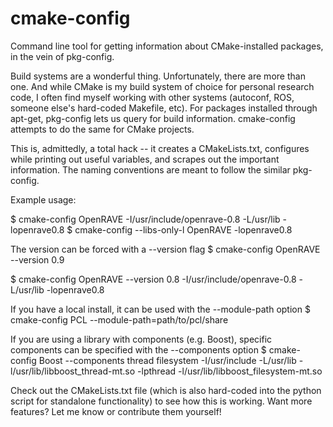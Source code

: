cmake-config
============

Command line tool for getting information about CMake-installed packages, in the vein of pkg-config. 

Build systems are a wonderful thing. Unfortunately, there are more than one. And while CMake is my build system 
of choice for personal research code, I often find myself working with other systems (autoconf, ROS, someone else's 
hard-coded Makefile, etc). For packages installed through apt-get, pkg-config lets us query for build information. 
cmake-config attempts to do the same for CMake projects.

This is, admittedly, a total hack -- it creates a CMakeLists.txt, configures while printing out useful variables, and 
scrapes out the important information. The naming conventions are meant to follow the similar pkg-config. 

Example usage:

$ cmake-config OpenRAVE
-I/usr/include/openrave-0.8 -L/usr/lib -lopenrave0.8
$ cmake-config --libs-only-l OpenRAVE
-lopenrave0.8

The version can be forced with a --version flag
$ cmake-config OpenRAVE --version 0.9

$ cmake-config OpenRAVE --version 0.8
-I/usr/include/openrave-0.8 -L/usr/lib -lopenrave0.8

If you have a local install, it can be used with the --module-path option
$ cmake-config PCL --module-path=path/to/pcl/share

If you are using a library with components (e.g. Boost), specific components can be specified with the --components option
$ cmake-config Boost --components thread filesystem
-I/usr/include -L/usr/lib -l/usr/lib/libboost\_thread-mt.so -lpthread -l/usr/lib/libboost\_filesystem-mt.so

Check out the CMakeLists.txt file (which is also hard-coded into the python script for standalone functionality) to see 
how this is working. Want more features? Let me know or contribute them yourself!
